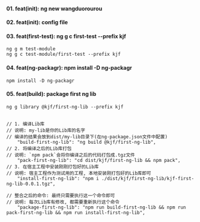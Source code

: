 #### 01. feat(init): ng new wangduorourou

#### 02. feat(init): config file

#### 03. feat(first-test): ng g c first-test --prefix kjf
    ng g m test-module
    ng g c test-module/first-test --prefix kjf

#### 04. feat(ng-packagr): npm install -D ng-packagr
    npm install -D ng-packagr

#### 05. feat(build): package first ng lib
    ng g library @kjf/first-ng-lib --prefix kjf
    

    // 1. 编译Lib库
    // 说明: my-lib是你的Lib库的名字
    // 编译的结果会放到dist/my-lib目录下(在ng-package.json文件中配置)
        "build-first-ng-lib": "ng build @kjf/first-ng-lib",
    // 2. 将编译之后的Lib库打包
    // 说明: `npm pack`会将你编译之后的代码打包成.tgz文件
        "pack-first-ng-lib": "cd dist/kjf/first-ng-lib && npm pack",
    // 3. 在宿主工程中安装刚刚打包好的Lib库
    // 说明: 宿主工程作为测试用的工程, 本地安装刚打包好的Lib库即可
        "install-first-ng-lib": "npm i ./dist/kjf/first-ng-lib/kjf-first-ng-lib-0.0.1.tgz",
    
    // 整合之后的命令: 最终只需要执行这一个命令即可
    // 说明: 每次Lib库有修改, 都需要重新执行这个命令
        "package-first-ng-lib": "npm run build-first-ng-lib && npm run pack-first-ng-lib && npm run install-first-ng-lib",

